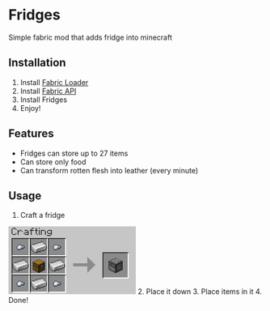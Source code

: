 # Fridges
Simple fabric mod that adds fridge into minecraft

## Installation
1. Install [Fabric Loader](https://fabricmc.net/use/)
2. Install [Fabric API](https://modrinth.com/mod/fabric-api)
3. Install Fridges
4. Enjoy!

## Features
- Fridges can store up to 27 items
- Can store only food
- Can transform rotten flesh into leather (every minute)

## Usage
1. Craft a fridge

![](recipe.png)
2. Place it down
3. Place items in it
4. Done!

